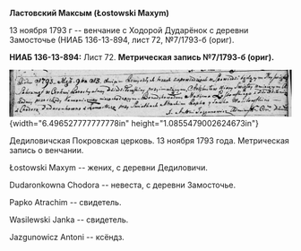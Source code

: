 **Ластовский Максым (Łostowski Maxym)**

13 ноября 1793 г -- венчание с Ходорой Дударёнок с деревни Замосточье
(НИАБ 136-13-894, лист 72, №7/1793-б (ориг).

**НИАБ 136-13-894:** Лист 72. **Метрическая запись №7/1793-б (ориг).**

![](./media/2c1f0ea718c499b16c0a138870849ad847fa16db.png){width="6.496527777777778in"
height="1.0855479002624673in"}

Дедиловичская Покровская церковь. 13 ноября 1793 года. Метрическая
запись о венчании.

Łostowski Maxym -- жених, с деревни Дедиловичи.

Dudaronkowna Chodora -- невеста, с деревни Замосточье.

Papko Atrachim -- свидетель.

Wasilewski Janka -- свидетель.

Jazgunowicz Antoni -- ксёндз.
